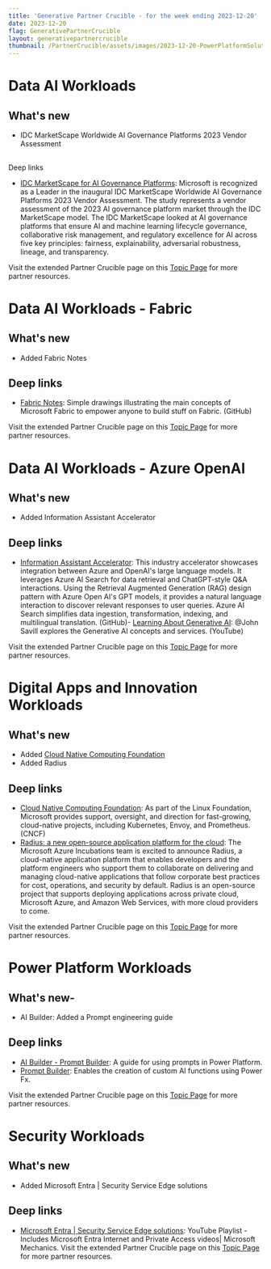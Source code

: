 ```yaml
---
title: 'Generative Partner Crucible - for the week ending 2023-12-20'
date: 2023-12-20
flag: GenerativePartnerCrucible
layout: generativepartnercrucible
thumbnail: /PartnerCrucible/assets/images/2023-12-20-PowerPlatformSolutionArea.md-image.png
---
```


# Data AI Workloads

## What's new

- IDC MarketScape Worldwide AI Governance Platforms 2023 Vendor Assessment
  
## 

Deep links

- [IDC MarketScape for AI Governance Platforms](https://azure.microsoft.com/en-us/blog/microsoft-is-a-leader-in-the-2023-idc-marketscape-for-ai-governance-platforms/): Microsoft is recognized as a Leader in the inaugural IDC MarketScape Worldwide AI Governance Platforms 2023 Vendor Assessment. The study represents a vendor assessment of the 2023 AI governance platform market through the IDC MarketScape model. The IDC MarketScape looked at AI governance platforms that ensure AI and machine learning lifecycle governance, collaborative risk management, and regulatory excellence for AI across five key principles: fairness, explainability, adversarial robustness, lineage, and transparency.

Visit the extended Partner Crucible page on this [Topic Page](https://lagimik.github.io/PartnerCrucible/DataAISolutionArea) for more partner resources.

# Data AI Workloads - Fabric

## What's new

- Added Fabric Notes

## Deep links

- [Fabric Notes](https://microsoft.github.io/fabricnotes/): Simple drawings illustrating the main concepts of Microsoft Fabric to empower anyone to build stuff on Fabric. (GitHub)

Visit the extended Partner Crucible page on this [Topic Page](https://lagimik.github.io/PartnerCrucible/DataAISolutionArea-Fabric) for more partner resources.

# Data AI Workloads - Azure OpenAI

## What's new

- Added Information Assistant Accelerator
 
## Deep links

- [Information Assistant Accelerator](https://github.com/microsoft/PubSec-Info-Assistant): This industry accelerator showcases integration between Azure and OpenAI's large language models. It leverages Azure AI Search for data retrieval and ChatGPT-style Q&A interactions. Using the Retrieval Augmented Generation (RAG) design pattern with Azure Open AI's GPT models, it provides a natural language interaction to discover relevant responses to user queries. Azure AI Search simplifies data ingestion, transformation, indexing, and multilingual translation. (GitHub)- [Learning About Generative AI](https://www.youtube.com/watch?v=Ch6KE7KxHGM): @John Savill explores the Generative AI concepts and services. (YouTube)

Visit the extended Partner Crucible page on this [Topic Page](https://lagimik.github.io/PartnerCrucible/DataAISolutionArea-AzureOpenAI) for more partner resources.


# Digital Apps and Innovation Workloads

## What's new

- Added [Cloud Native Computing Foundation](https://www.cncf.io/)
- Added Radius
 
## Deep links

- [Cloud Native Computing Foundation](https://www.cncf.io/): As part of the Linux Foundation, Microsoft provides support, oversight, and direction for fast-growing, cloud-native projects, including Kubernetes, Envoy, and Prometheus. (CNCF)
- [Radius: a new open-source application platform for the cloud](https://www.youtube.com/watch?v=gaG77PiYv5w): The Microsoft Azure Incubations team is excited to announce Radius, a cloud-native application platform that enables developers and the platform engineers who support them to collaborate on delivering and managing cloud-native applications that follow corporate best practices for cost, operations, and security by default. Radius is an open-source project that supports deploying applications across private cloud, Microsoft Azure, and Amazon Web Services, with more cloud providers to come.

Visit the extended Partner Crucible page on this [Topic Page](https://lagimik.github.io/PartnerCrucible/DigitalAppsandInnovationSolutionArea) for more partner resources.


# Power Platform Workloads

## What's new-

- AI Builder: Added a Prompt engineering guide

## Deep links

- [AI Builder - Prompt Builder](https://go.microsoft.com/fwlink/?linkid=2255775): A guide for using prompts in Power Platform.
- [Prompt Builder](https://aka.ms/tryprompts): Enables the creation of custom AI functions using Power Fx.

Visit the extended Partner Crucible page on this [Topic Page](https://lagimik.github.io/PartnerCrucible/PowerPlatformSolutionArea) for more partner resources.


# Security Workloads

## What's new

- Added Microsoft Entra | Security Service Edge solutions
 
## Deep links

- [Microsoft Entra | Security Service Edge solutions](https://www.youtube.com/playlist?list=PLXtHYVsvn_b8E_gEstbJKA_D1a8gocIhu): YouTube Playlist - Includes Microsoft Entra Internet and Private Access videos| Microsoft Mechanics.
Visit the extended Partner Crucible page on this [Topic Page](https://lagimik.github.io/PartnerCrucible/SecuritySolutionArea) for more partner resources.

